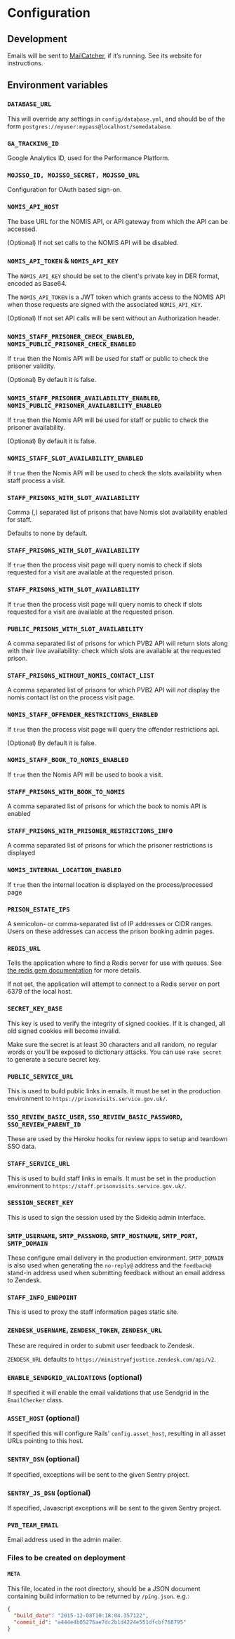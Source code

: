 # Configuration

## Development

Emails will be sent to [MailCatcher](http://mailcatcher.me/), if it’s running.
See its website for instructions.

## Environment variables

### `DATABASE_URL`

This will override any settings in `config/database.yml`, and should be of the
form `postgres://myuser:mypass@localhost/somedatabase`.

### `GA_TRACKING_ID`

Google Analytics ID, used for the Performance Platform.

### `MOJSSO_ID, MOJSSO_SECRET, MOJSSO_URL`

Configuration for OAuth based sign-on.

### `NOMIS_API_HOST`

The base URL for the NOMIS API, or API gateway from which the API can be accessed.

(Optional) If not set calls to the NOMIS API will be disabled.

### `NOMIS_API_TOKEN` & `NOMIS_API_KEY`

The `NOMIS_API_KEY` should be set to the client's private key in DER format, encoded as Base64.

The `NOMIS_API_TOKEN` is a JWT token which grants access to the NOMIS API when those requests are signed with the associated `NOMIS_API_KEY`.

(Optional) If not set API calls will be sent without an Authorization header.

### `NOMIS_STAFF_PRISONER_CHECK_ENABLED`, `NOMIS_PUBLIC_PRISONER_CHECK_ENABLED`

If `true` then the Nomis API will be used for staff or public to check the
prisoner validity.

(Optional) By default it is false.

### `NOMIS_STAFF_PRISONER_AVAILABILITY_ENABLED`, `NOMIS_PUBLIC_PRISONER_AVAILABILITY_ENABLED`

If `true` then the Nomis API will be used for staff or public to check the
prisoner availability.

(Optional) By default it is false.

### `NOMIS_STAFF_SLOT_AVAILABILITY_ENABLED`

If `true` then the Nomis API will be used to check the slots availability when
staff process a visit.

### `STAFF_PRISONS_WITH_SLOT_AVAILABILITY`

Comma (,) separated list of prisons that have Nomis slot availability enabled
for staff.

Defaults to none by default.

### `STAFF_PRISONS_WITH_SLOT_AVAILABILITY`

If `true` then the process visit page will query nomis to check if slots requested
for a visit are available at the requested prison.


### `STAFF_PRISONS_WITH_SLOT_AVAILABILITY`

If `true` then the process visit page will query nomis to check if slots requested
for a visit are available at the requested prison.

### `PUBLIC_PRISONS_WITH_SLOT_AVAILABILITY`

A comma separated list of prisons for which PVB2 API will return slots along with their live availability: check which slots
are available at the requested prison.

### `STAFF_PRISONS_WITHOUT_NOMIS_CONTACT_LIST`

A comma separated list of prisons for which PVB2 API will *not* display the nomis
contact list on the process visit page.

### `NOMIS_STAFF_OFFENDER_RESTRICTIONS_ENABLED`

If `true` then the process visit page will query the offender restrictions api.

(Optional) By default it is false.

### `NOMIS_STAFF_BOOK_TO_NOMIS_ENABLED`

If `true` then the Nomis API will be used to book a visit.

### `STAFF_PRISONS_WITH_BOOK_TO_NOMIS`

A comma separated list of prisons for which the book to nomis API is enabled

### `STAFF_PRISONS_WITH_PRISONER_RESTRICTIONS_INFO`

A comma separated list of prisons for which the prisoner restrictions is displayed

### `NOMIS_INTERNAL_LOCATION_ENABLED` 

If `true` then the internal location is displayed on the process/processed page

### `PRISON_ESTATE_IPS`

A semicolon- or comma-separated list of IP addresses or CIDR ranges. Users on
these addresses can access the prison booking admin pages.

### `REDIS_URL`

Tells the application where to find a Redis server for use with queues. See
[the redis gem documentation](https://github.com/redis/redis-rb) for more
details.

If not set, the application will attempt to connect to a Redis server on port
6379 of the local host.

### `SECRET_KEY_BASE`

This key is used to verify the integrity of signed cookies. If it is changed,
all old signed cookies will become invalid.

Make sure the secret is at least 30 characters and all random, no regular words
or you’ll be exposed to dictionary attacks. You can use `rake secret` to
generate a secure secret key.

### `PUBLIC_SERVICE_URL`

This is used to build public links in emails. It must be set in the production
environment to `https://prisonvisits.service.gov.uk/`.

### `SSO_REVIEW_BASIC_USER`, `SSO_REVIEW_BASIC_PASSWORD`, `SSO_REVIEW_PARENT_ID`

These are used by the Heroku hooks for review apps to setup and teardown SSO
data.

### `STAFF_SERVICE_URL`

This is used to build staff links in emails. It must be set in the production
environment to `https://staff.prisonvisits.service.gov.uk/`.

### `SESSION_SECRET_KEY`

This is used to sign the session used by the Sidekiq admin interface.

### `SMTP_USERNAME`, `SMTP_PASSWORD`, `SMTP_HOSTNAME`, `SMTP_PORT`, `SMTP_DOMAIN`

These configure email delivery in the production environment. `SMTP_DOMAIN` is
also used when generating the `no-reply@` address and the `feedback@` stand-in
address used when submitting feedback without an email address to Zendesk.

### `STAFF_INFO_ENDPOINT`

This is used to proxy the staff information pages static site.

### `ZENDESK_USERNAME`, `ZENDESK_TOKEN`, `ZENDESK_URL`

These are required in order to submit user feedback to Zendesk.

`ZENDESK_URL` defaults to `https://ministryofjustice.zendesk.com/api/v2`.

### `ENABLE_SENDGRID_VALIDATIONS` (optional)

If specified it will enable the email validations that use Sendgrid in the `EmailChecker` class.

### `ASSET_HOST` (optional)

If specified this will configure Rails' `config.asset_host`, resulting in all asset URLs pointing to this host.

### `SENTRY_DSN` (optional)

If specified, exceptions will be sent to the given Sentry project.

### `SENTRY_JS_DSN` (optional)

If specified, Javascript exceptions will be sent to the given Sentry project.

### `PVB_TEAM_EMAIL`

Email address used in the admin mailer.

### Files to be created on deployment

#### `META`

This file, located in the root directory, should be a JSON document containing
build information to be returned by `/ping.json`. e.g.:

```json
{
  "build_date": "2015-12-08T10:18:04.357122",
  "commit_id": "a444e4b05276ae7dc2b1d4224e551dfcbf768795"
}
```